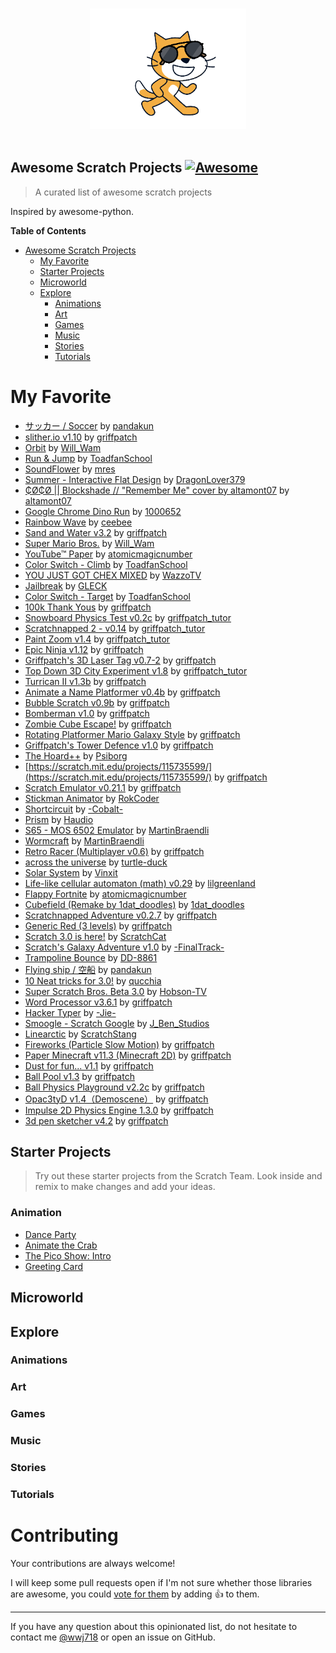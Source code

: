 <p align="center">
  <br>
  <img width="250" src="./cool_scratch.png" alt="logo of vue-awesome repository">
  <br>
  <br>
</p>

## Awesome Scratch Projects [![Awesome](https://cdn.rawgit.com/sindresorhus/awesome/d7305f38d29fed78fa85652e3a63e154dd8e8829/media/badge.svg)](https://github.com/sindresorhus/awesome)

> A curated list of awesome scratch projects

Inspired by awesome-python.

**Table of Contents**

- [Awesome Scratch Projects](#awesome-scratch-projects)
    - [My Favorite](#my-favorite)
    - [Starter Projects](#starter-projects)
    - [Microworld](#microworld)
    - [Explore](#explore)
      - [Animations](#animations)
      - [Art](#art)
      - [Games](#games)
      - [Music](#music)
      - [Stories](#stories)
      - [Tutorials](#tutorials)


# My Favorite
- [サッカー / Soccer](https://scratch.mit.edu/projects/230073978/) by [pandakun](https://scratch.mit.edu/users/pandakun/)
- [slither.io v1.10](https://scratch.mit.edu/projects/108566337/) by [griffpatch](https://scratch.mit.edu/users/griffpatch/)
- [Orbit](https://scratch.mit.edu/projects/221275988/) by [Will_Wam](https://scratch.mit.edu/users/Will_Wam/)
- [Run & Jump](https://scratch.mit.edu/projects/208914317/) by [ToadfanSchool](https://scratch.mit.edu/users/ToadfanSchool/)
- [SoundFlower](https://scratch.mit.edu/projects/10007296/) by [mres](https://scratch.mit.edu/users/mres/)
- [Summer - Interactive Flat Design](https://scratch.mit.edu/projects/226061688/) by [DragonLover379](https://scratch.mit.edu/users/DragonLover379)
- [₵Ø₵Ø || Blockshade // "Remember Me" cover by altamont07](https://scratch.mit.edu/projects/215881611/) by [altamont07](https://scratch.mit.edu/users/altamont07/)
- [Google Chrome Dino Run](https://scratch.mit.edu/projects/`189057541`/) by [1000652](https://scratch.mit.edu/users/1000652/)
- [Rainbow Wave](https://scratch.mit.edu/projects/235228209/) by [ceebee](https://scratch.mit.edu/users/ceebee)
- [Sand and Water v3.2](https://scratch.mit.edu/projects/206806888/) by [griffpatch](https://scratch.mit.edu/users/griffpatch)
- [Super Mario Bros.](https://scratch.mit.edu/projects/196684240) by [Will_Wam](https://scratch.mit.edu/users/Will_Wam/)
- [YouTube™ Paper](https://scratch.mit.edu/projects/204080242/) by [atomicmagicnumber](https://scratch.mit.edu/users/atomicmagicnumber)
- [Color Switch - Climb](https://scratch.mit.edu/projects/202141892/) by [ToadfanSchool](https://scratch.mit.edu/users/ToadfanSchool)
- [YOU JUST GOT CHEX MIXED](https://scratch.mit.edu/projects/203953289/) by [WazzoTV](https://scratch.mit.edu/users/WazzoTV)
- [Jailbreak](https://scratch.mit.edu/projects/199657535/) by [GLECK](https://scratch.mit.edu/users/GLECK)
- [Color Switch - Target](https://scratch.mit.edu/projects/197695649/) by [ToadfanSchool](https://scratch.mit.edu/users/ToadfanSchool/)
- [100k Thank Yous](https://scratch.mit.edu/projects/305635421/)  by [griffpatch](https://scratch.mit.edu/users/griffpatch)
- [Snowboard Physics Test v0.2c](https://scratch.mit.edu/projects/140751896/) by [griffpatch_tutor](https://scratch.mit.edu/users/griffpatch_tutor)
- [Scratchnapped 2 - v0.14](https://scratch.mit.edu/projects/133622642/) by [griffpatch_tutor](https://scratch.mit.edu/users/griffpatch_tutor)
- [Paint Zoom v1.4](https://scratch.mit.edu/projects/22594737/) by [griffpatch_tutor](https://scratch.mit.edu/users/griffpatch_tutor)
- [Epic Ninja v1.12](https://scratch.mit.edu/projects/21554369/) by [griffpatch](https://scratch.mit.edu/users/griffpatch)
- [Griffpatch's 3D Laser Tag v0.7-2](https://scratch.mit.edu/projects/17783489/) by [griffpatch](https://scratch.mit.edu/users/griffpatch)
- [Top Down 3D City Experiment v1.8](https://scratch.mit.edu/projects/85107020/) by [griffpatch_tutor](https://scratch.mit.edu/users/griffpatch_tutor)
- [Turrican II v1.3b](https://scratch.mit.edu/projects/174671513/) by [griffpatch](https://scratch.mit.edu/users/griffpatch)
- [Animate a Name Platformer v0.4b](https://scratch.mit.edu/projects/191293253/) by [griffpatch](https://scratch.mit.edu/users/griffpatch)
- [Bubble Scratch v0.9b](https://scratch.mit.edu/projects/222972802/) by [griffpatch](https://scratch.mit.edu/users/griffpatch)
- [Bomberman v1.0](https://scratch.mit.edu/projects/101720316/) by [griffpatch](https://scratch.mit.edu/users/griffpatch)
- [Zombie Cube Escape!](https://scratch.mit.edu/projects/284516654/) by [griffpatch](https://scratch.mit.edu/users/griffpatch)
- [Rotating Platformer Mario Galaxy Style](https://scratch.mit.edu/projects/12275078/) by [griffpatch](https://scratch.mit.edu/users/griffpatch)
- [Griffpatch's Tower Defence v1.0](https://scratch.mit.edu/projects/15200040/) by [griffpatch](https://scratch.mit.edu/users/griffpatch)
- [The Hoard++](https://scratch.mit.edu/projects/68617928/) by [Psiborg](https://scratch.mit.edu/users/Psiborg)
- [https://scratch.mit.edu/projects/115735599/](https://scratch.mit.edu/projects/115735599/) by [griffpatch](https://scratch.mit.edu/users/griffpatch)
- [Scratch Emulator v0.21.1](https://scratch.mit.edu/projects/113321949/) by [griffpatch](https://scratch.mit.edu/users/griffpatch)
- [Stickman Animator](https://scratch.mit.edu/projects/172663245/) by [RokCoder](https://scratch.mit.edu/users/RokCoder)
- [Shortcircuit](https://scratch.mit.edu/projects/120050882/) by [-Cobalt-](https://scratch.mit.edu/users/-Cobalt-)
- [Prism](https://scratch.mit.edu/projects/127030178/) by [Haudio](https://scratch.mit.edu/users/Haudio)
- [S65 - MOS 6502 Emulator](https://scratch.mit.edu/projects/175052082/) by [MartinBraendli](https://scratch.mit.edu/users/MartinBraendli)
- [Wormcraft](https://scratch.mit.edu/projects/174960800/) by [MartinBraendli](https://scratch.mit.edu/users/MartinBraendli)
- [Retro Racer (Multiplayer v0.6)](https://scratch.mit.edu/projects/27270175/) by [griffpatch](https://scratch.mit.edu/users/griffpatch)
- [across the universe](https://scratch.mit.edu/projects/124742637/) by [turtle-duck](https://scratch.mit.edu/users/turtle-duck/)
- [Solar System](https://scratch.mit.edu/projects/129289906/) by [Vinxit](https://scratch.mit.edu/users/Vinxit/)
- [Life-like cellular automaton (math) v0.29](https://scratch.mit.edu/projects/77724260/) by [lilgreenland](https://scratch.mit.edu/users/lilgreenland)
- [Flappy Fortnite](https://scratch.mit.edu/projects/227340452/) by [atomicmagicnumber](https://scratch.mit.edu/users/atomicmagicnumber)
- [Cubefield (Remake by 1dat_doodles)](https://scratch.mit.edu/projects/260056237/) by [1dat_doodles](https://scratch.mit.edu/users/1dat_doodles)
- [Scratchnapped Adventure v0.2.7](https://scratch.mit.edu/projects/259993708/) by [griffpatch](https://scratch.mit.edu/users/griffpatch)
- [Generic Red (3 levels)](https://scratch.mit.edu/projects/292297781/) by [griffpatch](https://scratch.mit.edu/users/griffpatch)
- [Scratch 3.0 is here!](https://scratch.mit.edu/projects/276660763/) by [ScratchCat](https://scratch.mit.edu/users/ScratchCat)
- [Scratch's Galaxy Adventure v1.0](https://scratch.mit.edu/projects/304152090/) by [-FinalTrack-](https://scratch.mit.edu/users/-FinalTrack-)
- [Trampoline Bounce](https://scratch.mit.edu/projects/302042626/) by [DD-8861](https://scratch.mit.edu/users/DD-8861)
- [Flying ship / 空船](https://scratch.mit.edu/projects/306846146/) by [pandakun](https://scratch.mit.edu/users/pandakun)
- [10 Neat tricks for 3.0!](https://scratch.mit.edu/projects/310244290/) by [qucchia](https://scratch.mit.edu/users/qucchia)
- [Super Scratch Bros. Beta 3.0](https://scratch.mit.edu/projects/292793937/) by [Hobson-TV](https://scratch.mit.edu/users/Hobson-TV)
- [Word Processor v3.6.1](https://scratch.mit.edu/projects/88564231/) by [griffpatch](https://scratch.mit.edu/users/griffpatch)
- [Hacker Typer](https://scratch.mit.edu/projects/72232520/) by [-Jie-](https://scratch.mit.edu/users/-Jie-)
- [Smoogle - Scratch Google](https://scratch.mit.edu/projects/310161394/) by [J_Ben_Studios](https://scratch.mit.edu/users/J_Ben_Studios)
- [Linearctic](https://scratch.mit.edu/projects/203267226/) by [ScratchStang](https://scratch.mit.edu/users/ScratchStang)
- [Fireworks (Particle Slow Motion)](https://scratch.mit.edu/projects/45187680/) by [griffpatch](https://scratch.mit.edu/users/griffpatch)
- [Paper Minecraft v11.3 (Minecraft 2D)](https://scratch.mit.edu/projects/10128407/) by [griffpatch](https://scratch.mit.edu/users/griffpatch)
- [Dust for fun... v1.1](https://scratch.mit.edu/projects/26864255/) by [griffpatch](https://scratch.mit.edu/users/griffpatch)
- [Ball Pool v1.3](https://scratch.mit.edu/projects/23948693/) by [griffpatch](https://scratch.mit.edu/users/griffpatch)
- [Ball Physics Playground v2.2c](https://scratch.mit.edu/projects/23951544/) by [griffpatch](https://scratch.mit.edu/users/griffpatch)
- [Opac3tyD v1.4（Demoscene）](https://scratch.mit.edu/projects/61991330/) by [griffpatch](https://scratch.mit.edu/users/griffpatch)
- [Impulse 2D Physics Engine 1.3.0](https://scratch.mit.edu/projects/86958095/) by [griffpatch](https://scratch.mit.edu/users/griffpatch)
- [3d pen sketcher v4.2](https://scratch.mit.edu/projects/112008562/) by [griffpatch](https://scratch.mit.edu/users/griffpatch)

## Starter Projects
>  Try out these starter projects from the Scratch Team. Look inside and remix to make changes and add your ideas.

### Animation
- [Dance Party](https://scratch.mit.edu/projects/10128067/)
- [Animate the Crab](https://scratch.mit.edu/projects/10015059/)
- [The Pico Show: Intro](https://scratch.mit.edu/projects/10015060/)
- [Greeting Card](https://scratch.mit.edu/projects/11806234/)


## Microworld

## Explore

### Animations

### Art

### Games

### Music

### Stories

### Tutorials


# Contributing

Your contributions are always welcome! <!--Please take a look at the [contribution guidelines](https://github.com/vinta/awesome-python/blob/master/CONTRIBUTING.md) first.-->

I will keep some pull requests open if I'm not sure whether those libraries are awesome, you could [vote for them](https://github.com/vinta/awesome-python/pulls) by adding :+1: to them. 

<!--Pull requests will be merged when their votes reach **20**.-->

- - -

If you have any question about this opinionated list, do not hesitate to contact me [@wwj718](wuwenjie718@gmail.com) or open an issue on GitHub.
